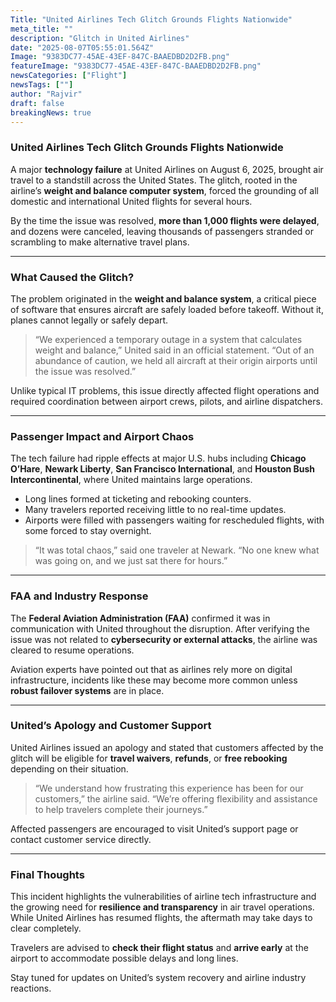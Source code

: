 ```yaml
---
Title: "United Airlines Tech Glitch Grounds Flights Nationwide"
meta_title: ""
description: "Glitch in United Airlines"
date: "2025-08-07T05:55:01.564Z"
Image: "9383DC77-45AE-43EF-847C-BAAEDBD2D2FB.png"
featureImage: "9383DC77-45AE-43EF-847C-BAAEDBD2D2FB.png"
newsCategories: ["Flight"]
newsTags: [""]
author: "Rajvir"
draft: false
breakingNews: true
---
```


### United Airlines Tech Glitch Grounds Flights Nationwide

A major **technology failure** at United Airlines on August 6, 2025, brought air travel to a standstill across the United States. The glitch, rooted in the airline’s **weight and balance computer system**, forced the grounding of all domestic and international United flights for several hours.

By the time the issue was resolved, **more than 1,000 flights were delayed**, and dozens were canceled, leaving thousands of passengers stranded or scrambling to make alternative travel plans.

---

### What Caused the Glitch?

The problem originated in the **weight and balance system**, a critical piece of software that ensures aircraft are safely loaded before takeoff. Without it, planes cannot legally or safely depart.

> “We experienced a temporary outage in a system that calculates weight and balance,” United said in an official statement. “Out of an abundance of caution, we held all aircraft at their origin airports until the issue was resolved.”

Unlike typical IT problems, this issue directly affected flight operations and required coordination between airport crews, pilots, and airline dispatchers.

---

### Passenger Impact and Airport Chaos

The tech failure had ripple effects at major U.S. hubs including **Chicago O’Hare**, **Newark Liberty**, **San Francisco International**, and **Houston Bush Intercontinental**, where United maintains large operations.

- Long lines formed at ticketing and rebooking counters.
- Many travelers reported receiving little to no real-time updates.
- Airports were filled with passengers waiting for rescheduled flights, with some forced to stay overnight.

> “It was total chaos,” said one traveler at Newark. “No one knew what was going on, and we just sat there for hours.”

---

### FAA and Industry Response

The **Federal Aviation Administration (FAA)** confirmed it was in communication with United throughout the disruption. After verifying the issue was not related to **cybersecurity or external attacks**, the airline was cleared to resume operations.

Aviation experts have pointed out that as airlines rely more on digital infrastructure, incidents like these may become more common unless **robust failover systems** are in place.

---

### United’s Apology and Customer Support

United Airlines issued an apology and stated that customers affected by the glitch will be eligible for **travel waivers**, **refunds**, or **free rebooking** depending on their situation.

> “We understand how frustrating this experience has been for our customers,” the airline said. “We’re offering flexibility and assistance to help travelers complete their journeys.”

Affected passengers are encouraged to visit United’s support page or contact customer service directly.

---

### Final Thoughts

This incident highlights the vulnerabilities of airline tech infrastructure and the growing need for **resilience and transparency** in air travel operations. While United Airlines has resumed flights, the aftermath may take days to clear completely.

Travelers are advised to **check their flight status** and **arrive early** at the airport to accommodate possible delays and long lines.

Stay tuned for updates on United’s system recovery and airline industry reactions.